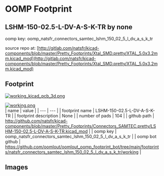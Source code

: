 # OOMP Footprint  
## LSHM-150-02.5-L-DV-A-S-K-TR  by none  
  
oomp key: oomp_natsfr_connectors_samtec_lshm_150_02_5_l_dv_a_s_k_tr  
  
source repo at: [http://gitlab.com/natsfr/kicad-components/blob/master/Pretty_Footprints/Xtal_SMD.pretty/XTAL_5.0x3.2mm.kicad_mod](http://gitlab.com/natsfr/kicad-components/blob/master/Pretty_Footprints/Xtal_SMD.pretty/XTAL_5.0x3.2mm.kicad_mod)  
## Footprint  
  
[![working_kicad_pcb_3d.png](working_kicad_pcb_3d_600.png)](working_kicad_pcb_3d.png)  
  
[![working.png](working_600.png)](working.png)  
| name | value | 
| --- | --- | 
| footprint name | LSHM-150-02.5-L-DV-A-S-K-TR | 
| footprint description | None | 
| number of pads | 104 | 
| github path | http://github.com/natsfr/kicad-components/blob/master/Pretty_Footprints/Connectors_SAMTEC.pretty/LSHM-150-02.5-L-DV-A-S-K-TR.kicad_mod | 
| oomp key | oomp_natsfr_connectors_samtec_lshm_150_02_5_l_dv_a_s_k_tr | 
| oomp bot github | https://github.com/oomlout/oomlout_oomp_footprint_bot/tree/main/footprints/natsfr_connectors_samtec_lshm_150_02_5_l_dv_a_s_k_tr/working | 
## Images  
